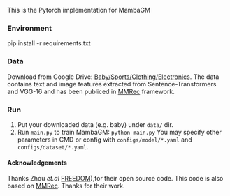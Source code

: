 This is the Pytorch implementation for MambaGM

### Environment

pip install -r requirements.txt

### Data

Download from Google Drive: [Baby/Sports/Clothing/Electronics](https://drive.google.com/drive/folders/13cBy1EA_saTUuXxVllKgtfci2A09jyaG).
The data contains text and image features extracted from Sentence-Transformers and VGG-16 and has been publiced in [MMRec](https://github.com/enoche/MMRec) framework.

### Run

1. Put your downloaded data (e.g. baby) under `data/` dir.
2. Run `main.py` to train MambaGM:
  `python main.py`
You may specify other parameters in CMD or config with `configs/model/*.yaml` and `configs/dataset/*.yaml`.

#### Acknowledgements

Thanks Zhou _et.al_ [FREEDOM](https://github.com/enoche/FREEDOM)),for their open source code.
This code is also based on [MMRec](https://github.com/enoche/MMRec). Thanks for their work.
